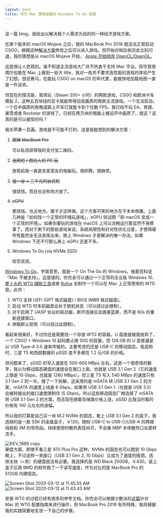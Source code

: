 ```yaml
---
layout: post
title: 作为 Mac 游戏容器的 Windows To Go 实践
---
```




<br>这一篇 blog，我给出以解决我个人需求为目的的一种经济游戏方案。

在某个版本的 macOS Mojave 之后，我的 MacBook Pro 2018 就没法正常启动 CSGO，根据这种[解决方案](https://github.com/ValveSoftware/csgo-osx-linux/issues/2171#issuecomment-539123680)修改之后可以进入游戏。但开始对局后依旧会立刻闪退。我的猜想是从 macOS Mojave 开始， [Apple 开始抛弃 OpenCL/OpenGL](https://apple.slashdot.org/story/18/06/05/1719205/apple-deprecates-opengl-and-opencl-in-macos-1014-mojave)。

<!--excerpt-->

这是很让人悲观的。谁不知道主流游戏大厂并不热衷于支持 Mac 平台。但毕竟很偶尔也能在 Mac 上看到一些大 title，我对一些并不要求高性能的游戏的体验产生了幻想。田忌赛马，在能玩 CSGO on macOS 的年代里，能极快地加载地图一直是一件谈资。

但现在的情况是，我常玩（Steam 200+ 小时）的两款游戏，CSGO 和欧洲卡车模拟 2，这种五百块钱的显卡就能带得动高画质的两款主流游戏。一个无法启动，一个在中画质的夜晚道路上开车灯就能卡到个位数 FPS。我已经不玩 EA、育碧、暴雪或者 Rockstar 的游戏了。已经在两万块的电脑上被迫开中画质了。就这？这真的是可以接受的吗？

我杀苹果一百遍。游戏是不可能不打的，这是我能想到的解决方案：

1. ~~砸掉 MacBook Pro~~

   可以私信获得我的支付宝二维码。

2. ~~去网吧 / 借别人的 PC 玩~~

   放假前我一直是去拿室友的电脑玩。很折腾，很麻烦。

3. ~~组一台 ≈ 三千元的台式机~~

   很烧钱。而且也没有地方放了。

4. ~~eGPU~~

   更烧钱。也占地方。傻子才这样搞。这个方案可笑的地方在于本末倒置。上面几种是「如何找一个正常的环境玩游戏」，eGPU 则试图「把 macOS 变成一个正常的环境」。如果你要玩的游戏在 macOS 上可以流畅运行那显然不用费事了。而对于剩下的那些游戏来说，系统局限性和针对性优化过差，才使得硬件性能完全无法发挥出来。换上 Windows 才是解决的唯一办法。如果 Windows 下还不行那么再上 eGPU 还差不多。

5. Windows To Go (via NVMe SSD)

   给您说说。



[Windows To Go](https://zh.wikipedia.org/wiki/Windows_To_Go)，字面意思，就是一个 On The Go 的 Windows。维基百科说「Mac 不被支持」，这是错的。你完全可以通过一个正常的企业版 Windows 10、[萝卜头的 WTG 辅助工具](https://bbs.luobotou.org/thread-761-1-1.html)或者 [Rufus](rufus.ie) 去制作一个可以在 Mac 上正常使用的 WTG 盘。此外：

1. WTG 支持 UEFI (GPT 格式磁盘) / BIOS (MBR 格式磁盘)。
2. 启动 WTG 时本机磁盘会处于脱机状态（可以绕过此限制）。
3. 对于启用了 UASP 协议的驱动器，断开连接后会直接蓝屏，而不是 60s 的重新连接窗口。
4. 休眠默认禁用（可以绕过此限制）。

看起来很美好，不过你还是需要找一个存放 WTG 的容器。U 盘直接被我抛弃了，一个 CSGO + Windows 10 起码要占用 50G 的容量，而 128 GB 的 U 盘普遍是以 USB Type-A 3.0 速率传输的。主要考虑的还是 USB-C 的移动固态。我选购时，三星 T5 和西部数据的 pSSD 差不多都在 1.2 元/GB 的价格。

但问题来了，pSSD 的写入速度在 500-600 MBps 左右。这是一个很奇怪的数字，我以为移动固态硬盘的速度会在接口上面，也就是 USB 3.1 Gen 2（它的速度上限是 10 Gbps，也就是 1280 MBps）。但三星 T5 写入 540 MBps 的速度只有 3.1 Gen 2 的一半。搜了一下拆解，这采用的是 mSATA 转 USB 3.1 Gen 2 的方案，mSATA 的速度上线是 6 Gbps。如果用 USB 3.1 Gen 1（也就是 USB 3.0）会被转接出的接口速度限制住 (5 Gbps)。所以这些移动固态厂商选择了 mSATA 转 USB 3.1 Gen 2 的方案。而且现在随着存储类价格上涨，pSSD 比我当时看的价格有 100 元左右的涨幅。

所以我的打算是自己买一块 M.2 NVMe 的固态，套上 USB 3.1 Gen 2 的盒子。我选择的是一款 SSK 的金属盒子，￥120。随附  USB-C to USB-C/USB-A 的两根线缆和 3M 的导热贴。持续使用时散热表现尚可，不会像 MBP 本体散热口处那样烫手。<br>

![KEV_1868 copy](https://tva1.sinaimg.cn/large/00831rSTgy1gd1qokzi87j319b0u0kjm.jpg)<br>硬盘方面，即使不看三星 970 Plus Pro 这种，NVMe 的固态也可以跑到 10 Gbps 朝上，不过这样一来接口（USB 3.1 Gen 2, 10 Gbps）又成为了速度的瓶颈。选择太快（=贵）的硬盘就没有必要。我选择的是 WD Black 250GB，￥430。装上盒子后用 BMD 的软件跑了一下读写速度，作为对比的是 MacBook Pro 的 512GB 内建固态。

![Screen Shot 2020-03-12 at 11.45.55 AM](https://tva1.sinaimg.cn/large/00831rSTgy1gd1r0b4rgwj30u00ux1kx.jpg)![Screen Shot 2020-03-12 at 11.43.43 AM](https://tva1.sinaimg.cn/large/00831rSTgy1gd1r0eg6sjj30u00ux1kx.jpg)



安装 WTG 的过程已经有很多的参考文档。你完全可以根据少数派的[这篇](https://sspai.com/post/44699)针对 Mac 的 WTG 配置指南来进行操作，但 MacBook Pro 2018 有所特殊，我将根据我的实践简要地复现一下自己的步骤。











